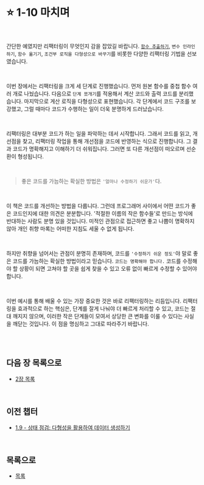 # :star: 1-10 마치며

<br>

간단한 예였지만 리팩터링이 무엇인지 감을 잡았길 바랍니다. [`함수 추출하기`](https://github.com/Esoolgnah/Summary_of_Refactoring_2nd_Edition/blob/main/Notes/06_기본적인_리팩터링/06_01_함수_추출하기.md), `변수 인라인하기`, `함수 옮기기`, `조건부 로직을 다형성으로 바꾸기`를 비롯한 다양한 리팩터링 기법을 선보였습니다.

<br>

이번 장에서는 리팩터링을 크게 세 단계로 진행했습니다. 먼저 원본 함수를 중첩 함수 여러 개로 나눴습니다. 다음으로 `단계 쪼개기`를 적용해서 계산 코드와 출력 코드를 분리했습니다. 마지막으로 게산 로직을 다형성으로 표현했습니다. 각 단계에서 코드 구조를 보강했고, 그럴 때마다 코드가 수행하는 일이 더욱 분명하게 드러났습니다.

<br>

리팩터링은 대부분 코드가 하는 일을 파악하는 데서 시작합니다. 그래서 코드를 읽고, 개선점을 찾고, 리팩터링 작업을 통해 개선점을 코드에 반영하는 식으로 진행합니다. 그 결과 코드가 명확해지고 이해하기 더 쉬워집니다. 그러면 또 다른 개선점이 떠오르며 선순환이 형성됩니다.

<br>

> 좋은 코드를 가늠하는 확실한 방법은 `'얼마나 수정하기 쉬운가'`다.

<br>

이 책은 코드를 개선하는 방법을 다룹니다. 그런데 프로그래머 사이에서 어떤 코드가 좋은 코드인지에 대한 의견은 분분합니다. '적절한 이름의 작은 함수들'로 만드는 방식에 반대하는 사람도 분명 있을 것입니다. 미적인 관점으로 접근하면 좋고 나쁨이 명확하지 않아 개인 취향 마록는 어떠한 지침도 세울 수 없게 됩니다.

<br>

하지만 취향을 넘어서는 관점이 분명히 존재하며, 코드를 `'수정하기 쉬운 정도'`야 말로 좋은 코드를 가늠하는 확실한 방법이라고 믿습니다. `코드는 명확해야 합니다.` 코드를 수정해야 할 상황이 되면 고쳐야 할 곳을 쉽게 찾을 수 있고 오류 없이 빠르게 수정할 수 있어야 합니다.

<br>

이번 예시를 통해 배울 수 있는 가장 중요한 것은 바로 리팩터링하는 리듬입니다. 리팩터링을 효과적으로 하는 핵심은, 단계를 잘게 나눠야 더 빠르게 처리할 수 있고, 코드는 절대 깨지지 않으며, 이러한 작은 단계들이 모여서 상당한 큰 변화를 이룰 수 있다는 사실을 깨닫는 것입니다. 이 점을 명심하고 그대로 따라주기 바랍니다.

<br>

<br>

## 다음 장 목록으로

- [2장 목록](https://github.com/Esoolgnah/Summary_of_Refactoring_2nd_Edition/blob/main/Notes/02_리팩터링_원칙/02_00_리팩터링_원칙.md)

<br>

## 이전 챕터

- [1.9 - 상태 점검: 다형성을 활용하여 데이터 생성하기](https://github.com/Esoolgnah/Summary_of_Refactoring_2nd_Edition/blob/main/Notes/01_리팩터링_첫번째_예시/01_09_상태_점검:_다형성을_활용하여_데이터_생성하기.md)

<br>

## 목록으로

- [목록](https://github.com/Esoolgnah/Summary_of_Refactoring_2nd_Edition/blob/main/Notes/01_리팩터링_첫번째_예시/01_00_리팩터링_첫번째_예시.md)
